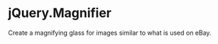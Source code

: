 jQuery.Magnifier
================

Create a magnifying glass for images similar to what is used on eBay.
